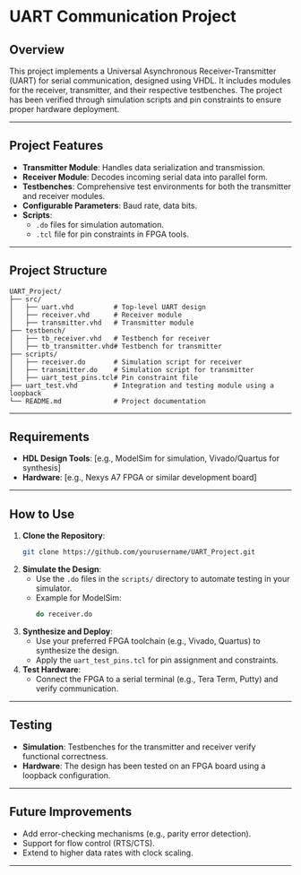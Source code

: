 
# UART Communication Project

## Overview
This project implements a Universal Asynchronous Receiver-Transmitter (UART) for serial communication, designed using VHDL. It includes modules for the receiver, transmitter, and their respective testbenches. The project has been verified through simulation scripts and pin constraints to ensure proper hardware deployment.

---

## Project Features
- **Transmitter Module**: Handles data serialization and transmission.
- **Receiver Module**: Decodes incoming serial data into parallel form.
- **Testbenches**: Comprehensive test environments for both the transmitter and receiver modules.
- **Configurable Parameters**: Baud rate, data bits.
- **Scripts**:
  - `.do` files for simulation automation.
  - `.tcl` file for pin constraints in FPGA tools.

---

## Project Structure
```
UART_Project/
├── src/
│   ├── uart.vhd          # Top-level UART design
│   ├── receiver.vhd      # Receiver module
│   ├── transmitter.vhd   # Transmitter module
├── testbench/
│   ├── tb_receiver.vhd   # Testbench for receiver
│   ├── tb_transmitter.vhd# Testbench for transmitter
├── scripts/
│   ├── receiver.do       # Simulation script for receiver
│   ├── transmitter.do    # Simulation script for transmitter
│   ├── uart_test_pins.tcl# Pin constraint file
├── uart_test.vhd         # Integration and testing module using a loopback
└── README.md             # Project documentation
```

---

## Requirements
- **HDL Design Tools**: [e.g., ModelSim for simulation, Vivado/Quartus for synthesis]
- **Hardware**: [e.g., Nexys A7 FPGA or similar development board]

---

## How to Use
1. **Clone the Repository**:
   ```bash
   git clone https://github.com/yourusername/UART_Project.git
   ```
2. **Simulate the Design**:
   - Use the `.do` files in the `scripts/` directory to automate testing in your simulator.
   - Example for ModelSim:
     ```bash
     do receiver.do
     ```
3. **Synthesize and Deploy**:
   - Use your preferred FPGA toolchain (e.g., Vivado, Quartus) to synthesize the design.
   - Apply the `uart_test_pins.tcl` for pin assignment and constraints.
4. **Test Hardware**:
   - Connect the FPGA to a serial terminal (e.g., Tera Term, Putty) and verify communication.

---

## Testing
- **Simulation**: Testbenches for the transmitter and receiver verify functional correctness.
- **Hardware**: The design has been tested on an FPGA board using a loopback configuration.

---

## Future Improvements
- Add error-checking mechanisms (e.g., parity error detection).
- Support for flow control (RTS/CTS).
- Extend to higher data rates with clock scaling.

---

